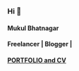 
### Hi 👋

#### Mukul Bhatnagar
#### Freelancer | Blogger |
#### [PORTFOLIO and CV](https://mbtester.github.io/fortnight/)
 

